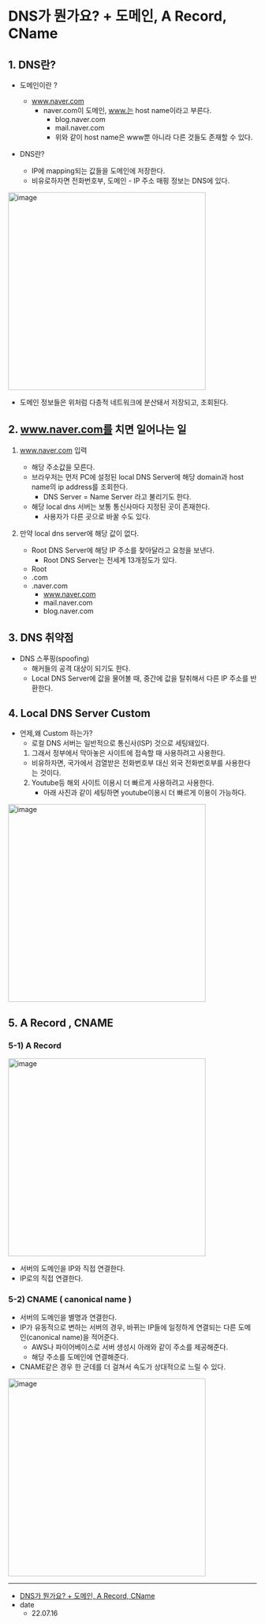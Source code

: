 # DNS가 뭔가요? + 도메인, A Record, CName

## 1. DNS란?

* 도메인이란 ?
  * www.naver.com
    * naver.com이 도메인, www.는 host name이라고 부른다.
      * blog.naver.com
      * mail.naver.com
      * 위와 같이 host name은 www뿐 아니라 다른 것들도 존재할 수 있다.

* DNS란?
  * IP에 mapping되는 값들을 도메인에 저장한다.
  * 비유로하자면 전화번호부, 도메인 - IP 주소 매핑 정보는 DNS에 있다. 

<img width="400" alt="image" src="https://user-images.githubusercontent.com/51740388/179328616-b2de1f1a-2d0d-4da6-b7d1-71261b228e43.png">

* 도메인 정보들은 위처럼 다층적 네트워크에 분산돼서 저장되고, 조회된다.

## 2. www.naver.com를 치면 일어나는 일

1. www.naver.com 입력
   * 해당 주소값을 모른다.
   * 브라우저는 먼저 PC에 설정된 local DNS Server에 해당 domain과 host name의 ip address를 조회한다.
     * DNS Server = Name Server 라고 불리기도 한다.
   * 해당 local dns 서버는 보통 통신사마다 지정된 곳이 존재한다.
     * 사용자가 다른 곳으로 바꿀 수도 있다.

2. 만약 local dns server에 해당 값이 없다.
   * Root DNS Server에 해당 IP 주소를 찾아달라고 요청을 보낸다.
     * Root DNS Server는 전세계 13개정도가 있다.
   * Root
   * .com
   * .naver.com
     * www.naver.com
     * mail.naver.com
     * blog.naver.com

## 3. DNS 취약점

* DNS 스푸핑(spoofing)
  * 해커들의 공격 대상이 되기도 한다.
  * Local DNS Server에 값을 물어볼 때, 중간에 값을 탈취해서 다른 IP 주소를 반환한다.

## 4. Local DNS Server Custom

* 언제,왜 Custom 하는가?
  * 로컬 DNS 서버는 일반적으로 통신사(ISP) 것으로 세팅돼있다.
  1. 그래서 정부에서 막아놓은 사이트에 접속할 때 사용하려고 사용한다.
    * 비유하자면, 국가에서 검열받은 전화번호부 대신 외국 전화번호부를 사용한다는 것이다.
  2. Youtube등 해외 사이트 이용시 더 빠르게 사용하려고 사용한다.
     * 아래 사진과 같이 세팅하면 youtube이용시 더 빠르게 이용이 가능하다.

<img width="400" alt="image" src="https://user-images.githubusercontent.com/51740388/179328627-ed77a344-2718-43f0-ba22-05537c50fe1c.png">

## 5. A Record , CNAME

### 5-1) A Record

<img width="400" alt="image" src="https://user-images.githubusercontent.com/51740388/179328629-96e2e137-206e-41aa-bbf9-3520c47a7659.png">

* 서버의 도메인을 IP와 직접 연결한다.
* IP로의 직접 연결한다.

### 5-2) CNAME ( canonical name )

* 서버의 도메인을 별명과 연결한다.
* IP가 유동적으로 변하는 서버의 경우, 바뀌는 IP들에 일정하게 연결되는 다른 도메인(canonical name)을 적어준다.
  * AWS나 파이어베이스로 서버 생성시 아래와 같이 주소를 제공해준다.
  * 해당 주소를 도메인에 연결해준다.
* CNAME같은 경우 한 군데를 더 걸쳐서 속도가 상대적으로 느릴 수 있다.

<img width="400" alt="image" src="https://user-images.githubusercontent.com/51740388/179328633-fca44182-4526-474a-8486-1db2d8b14439.png">


<hr/>

* [DNS가 뭔가요? + 도메인, A Record, CName](https://www.youtube.com/watch?v=6fc9NAQkcv0&ab_channel=%EC%96%84%ED%8C%8D%ED%95%9C%EC%BD%94%EB%94%A9%EC%82%AC%EC%A0%84)
* date
  * 22.07.16